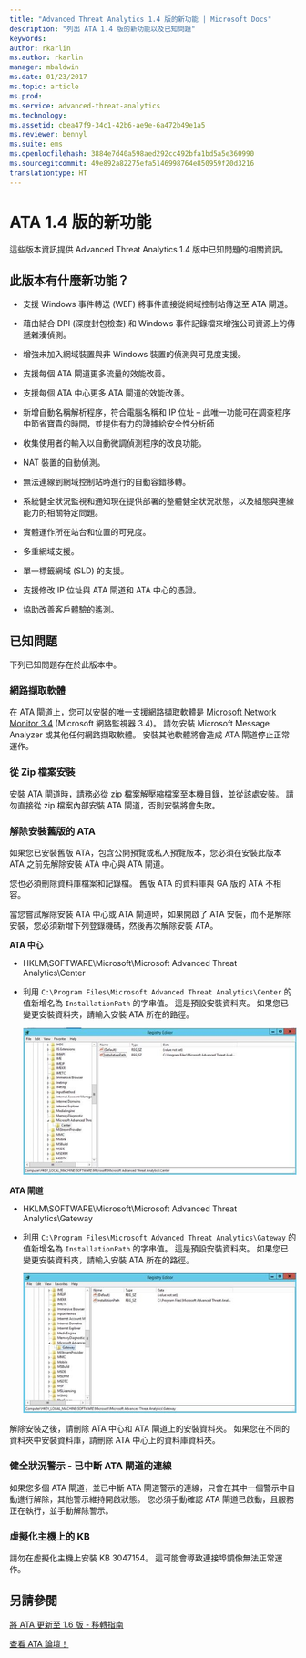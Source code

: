 ```yaml
---
title: "Advanced Threat Analytics 1.4 版的新功能 | Microsoft Docs"
description: "列出 ATA 1.4 版的新功能以及已知問題"
keywords: 
author: rkarlin
ms.author: rkarlin
manager: mbaldwin
ms.date: 01/23/2017
ms.topic: article
ms.prod: 
ms.service: advanced-threat-analytics
ms.technology: 
ms.assetid: cbea47f9-34c1-42b6-ae9e-6a472b49e1a5
ms.reviewer: bennyl
ms.suite: ems
ms.openlocfilehash: 3884e7d40a598aed292cc492bfa1bd5a5e360990
ms.sourcegitcommit: 49e892a82275efa5146998764e850959f20d3216
translationtype: HT
---
```

# <a name="what39s-new-in-ata-version-14"></a>ATA 1.4 版的新功能
這些版本資訊提供 Advanced Threat Analytics 1.4 版中已知問題的相關資訊。

## <a name="whats-new-in-this-version"></a>此版本有什麼新功能？

-   支援 Windows 事件轉送 (WEF) 將事件直接從網域控制站傳送至 ATA 閘道。

-   藉由結合 DPI (深度封包檢查) 和 Windows 事件記錄檔來增強公司資源上的傳遞雜湊偵測。

-   增強未加入網域裝置與非 Windows 裝置的偵測與可見度支援。

-   支援每個 ATA 閘道更多流量的效能改善。

-   支援每個 ATA 中心更多 ATA 閘道的效能改善。

-   新增自動名稱解析程序，符合電腦名稱和 IP 位址 – 此唯一功能可在調查程序中節省寶貴的時間，並提供有力的證據給安全性分析師

-   收集使用者的輸入以自動微調偵測程序的改良功能。

-   NAT 裝置的自動偵測。

-   無法連線到網域控制站時進行的自動容錯移轉。

-   系統健全狀況監視和通知現在提供部署的整體健全狀況狀態，以及組態與連線能力的相關特定問題。

-   實體運作所在站台和位置的可見度。

-   多重網域支援。

-   單一標籤網域 (SLD) 的支援。

-   支援修改 IP 位址與 ATA 閘道和 ATA 中心的憑證。

-   協助改善客戶體驗的遙測。

## <a name="known-issues"></a>已知問題
下列已知問題存在於此版本中。

### <a name="network-capture-software"></a>網路擷取軟體
在 ATA 閘道上，您可以安裝的唯一支援網路擷取軟體是 [Microsoft Network Monitor 3.4](http://www.microsoft.com/download/details.aspx?id=4865) (Microsoft 網路監視器 3.4)。 請勿安裝 Microsoft Message Analyzer 或其他任何網路擷取軟體。 安裝其他軟體將會造成 ATA 閘道停止正常運作。

### <a name="installation-from-zip-file"></a>從 Zip 檔案安裝
安裝 ATA 閘道時，請務必從 zip 檔案解壓縮檔案至本機目錄，並從該處安裝。 請勿直接從 zip 檔案內部安裝 ATA 閘道，否則安裝將會失敗。

### <a name="uninstalling-previous-versions-of-ata"></a>解除安裝舊版的 ATA
如果您已安裝舊版 ATA，包含公開預覽或私人預覽版本，您必須在安裝此版本 ATA 之前先解除安裝 ATA 中心與 ATA 閘道。

您也必須刪除資料庫檔案和記錄檔。 舊版 ATA 的資料庫與 GA 版的 ATA 不相容。

當您嘗試解除安裝 ATA 中心或 ATA 閘道時，如果開啟了 ATA 安裝，而不是解除安裝，您必須新增下列登錄機碼，然後再次解除安裝 ATA。

**ATA 中心**

-   HKLM\SOFTWARE\Microsoft\Microsoft Advanced Threat Analytics\Center

-   利用 `C:\Program Files\Microsoft Advanced Threat Analytics\Center` 的值新增名為 `InstallationPath` 的字串值。 這是預設安裝資料夾。 如果您已變更安裝資料夾，請輸入安裝 ATA 所在的路徑。

    ![ATA 中心安裝路徑的登錄編輯程式](media/ATA-uninstall-center-bug.jpg)

**ATA 閘道**

-   HKLM\SOFTWARE\Microsoft\Microsoft Advanced Threat Analytics\Gateway

-   利用 `C:\Program Files\Microsoft Advanced Threat Analytics\Gateway` 的值新增名為 `InstallationPath` 的字串值。 這是預設安裝資料夾。  如果您已變更安裝資料夾，請輸入安裝 ATA 所在的路徑。

    ![ATA 閘道安裝路徑的登錄編輯程式](media/ATA-GW-uninstall-bug.jpg)

解除安裝之後，請刪除 ATA 中心和 ATA 閘道上的安裝資料夾。  如果您在不同的資料夾中安裝資料庫，請刪除 ATA 中心上的資料庫資料夾。

### <a name="health-alert---disconnected-ata-gateway"></a>健全狀況警示 - 已中斷 ATA 閘道的連線
如果您多個 ATA 閘道，並已中斷 ATA 閘道警示的連線，只會在其中一個警示中自動進行解除，其他警示維持開啟狀態。 您必須手動確認 ATA 閘道已啟動，且服務正在執行，並手動解除警示。

### <a name="kb-on-virtualization-host"></a>虛擬化主機上的 KB
請勿在虛擬化主機上安裝 KB 3047154。 這可能會導致連接埠鏡像無法正常運作。

## <a name="see-also"></a>另請參閱

[將 ATA 更新至 1.6 版 - 移轉指南](ata-update-1.6-migration-guide.md)

[查看 ATA 論壇！](https://social.technet.microsoft.com/Forums/security/home?forum=mata)